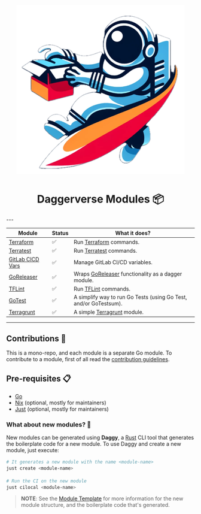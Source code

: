 <h1 align="center">
  <img alt="logo" src="docs/logo/daggerverse-logo-nobackground.png" width="450px"/><br/>
</h1>

<h1 align="center">Daggerverse Modules 📦</h1>
---

| Module                                         | Status | What it does?                                                                |
|------------------------------------------------|--------|------------------------------------------------------------------------------|
| [Terraform](terraform/README.md)               | ✅      | Run [Terraform](https://www.terraform.io) commands.                          |
| [Terratest](terratest/README.md)               | ✅      | Run [Terratest](https://terratest.gruntwork.io) commands.                    |
| [GitLab CICD Vars](gitlab-cicd-vars/README.md) | ✅      | Manage GitLab CI/CD variables.                                               |
| [GoReleaser](goreleaser/README.md)             | ✅      | Wraps [GoReleaser](https://goreleaser.com) functionality as a dagger module. |
| [TFLint](tflint/README.md)                     | ✅      | Run [TFLint](https://github.com/terraform-linters/tflint) commands.          |
| [GoTest](gotest/README.md)                     | ✅      | A simplify way to run Go Tests (using Go Test, and/or GoTestsum).            |
| [Terragrunt](terragrunt/README.md)             | ✅      | A simple [Terragrunt](https://terragrunt.gruntwork.io) module.               |

---

## Contributions 🤝
This is a mono-repo, and each module is a separate Go module. To contribute to a module, first of all read the [contribution guidelines](./CONTRIBUTING.md).

## Pre-requisites 📋
- [Go](https://golang.org)
- [Nix](https://nixos.org) (optional, mostly for maintainers)
- [Just](https://github.com/casey/just) (optional, mostly for maintainers)
### What about new modules? 🤔
New modules can be generated using **Daggy**, a [Rust](https://www.rust-lang.org) CLI tool that generates the boilerplate code for a new module. To use Daggy and create a new module, just execute:
```bash
# It generates a new module with the name <module-name>
just create <module-name>

# Run the CI on the new module
just cilocal <module-name>
```
>**NOTE**: See the [Module Template](./module-template) for more information for the new module structure, and the boilerplate code that's generated.

